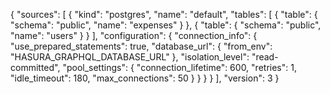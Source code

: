{
  "sources": [
    {
      "kind": "postgres",
      "name": "default",
      "tables": [
        {
          "table": {
            "schema": "public",
            "name": "expenses"
          }
        },
        {
          "table": {
            "schema": "public",
            "name": "users"
          }
        }
      ],
      "configuration": {
        "connection_info": {
          "use_prepared_statements": true,
          "database_url": {
            "from_env": "HASURA_GRAPHQL_DATABASE_URL"
          },
          "isolation_level": "read-committed",
          "pool_settings": {
            "connection_lifetime": 600,
            "retries": 1,
            "idle_timeout": 180,
            "max_connections": 50
          }
        }
      }
    }
  ],
  "version": 3
}